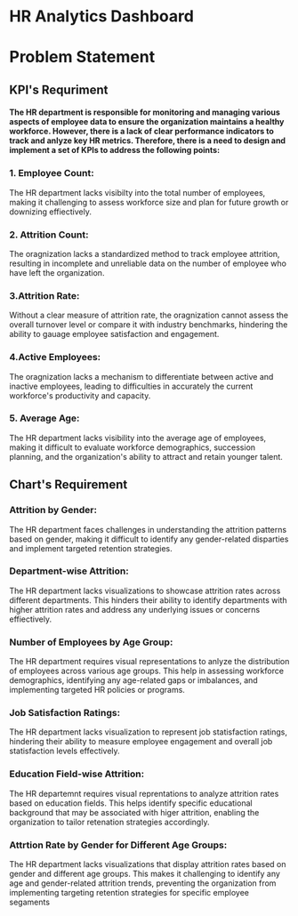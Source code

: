 # HR Analytics Dashboard

# Problem Statement

## KPI's Requriment

#### The HR department is responsible for monitoring and managing various aspects of employee data to ensure the organization maintains a healthy workforce. However, there is a lack of clear performance indicators to track and anlyze key HR metrics. Therefore, there is a need to design and implement a set of KPIs to address the following points:

### 1. Employee Count:
 The HR department lacks visibilty into the total number of employees, making it challenging to assess workforce size and plan for future growth or downizing effiectively.
### 2. Attrition Count:
 The oragnization lacks a standardized method to track employee attrition, resulting in incomplete and unreliable data on the number of employee who have left the organization.
 ### 3.Attrition Rate:
  Without a clear measure of attrition rate, the oragnization cannot assess the overall turnover level or compare it with industry benchmarks, hindering the ability to gauage employee satisfaction and engagement.
 ### 4.Active Employees:
  The oragnization lacks a mechanism to differentiate between active and inactive employees, leading to difficulties in accurately the current workforce's productivity and capacity.
  ### 5. Average Age:
   The HR department lacks visibility into the average age of employees, making it difficult to evaluate workforce demographics, succession planning, and the organization's ability to attract and retain younger talent.
## Chart's Requirement 
### Attrition by Gender:
  The HR department faces challenges in understanding the attrition patterns based on gender, making it difficult to identify any gender-related disparties and implement targeted retention strategies.
### Department-wise Attrition:
  The HR department lacks visualizations to showcase attrition rates across different departments. This hinders their ability to identify departments with higher attrition rates and address any underlying issues or concerns effiectively.
### Number of Employees by Age Group:
  The HR department requires visual representations to anlyze the distribution of employees across various age groups. This help in assessing workforce demographics, identifying any age-related gaps or imbalances, and implementing targeted HR policies or programs.
### Job Satisfaction Ratings:
  The HR department lacks visualization to represent job statisfaction ratings, hindering their ability to measure employee engagement and overall job statisfaction levels effectively.
### Education Field-wise Attrition:
  The HR departemnt requires visual reprentations to analyze attrition rates based on education fields. This helps identify specific educational background that may be associated with higer attrition, enabling the organization to tailor retenation strategies accordingly.
### Attrtion Rate by Gender for Different Age Groups:
The HR department lacks visualizations that display attrition rates based on gender and different age groups. This makes it challenging to identify any age and gender-related attrition trends, preventing the organization from implementing targeting retention strategies for specific employee segaments
